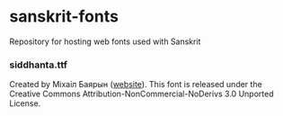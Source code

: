 # sanskrit-fonts
Repository for hosting web fonts used with Sanskrit

### siddhanta.ttf
Created by Міхаіл Баярын  ([website](http://svayambhava.blogspot.com/p/siddhanta-devanagariunicode-open-type.html)).
This font is released under the  Creative Commons Attribution-NonCommercial-NoDerivs 3.0 Unported License. 
